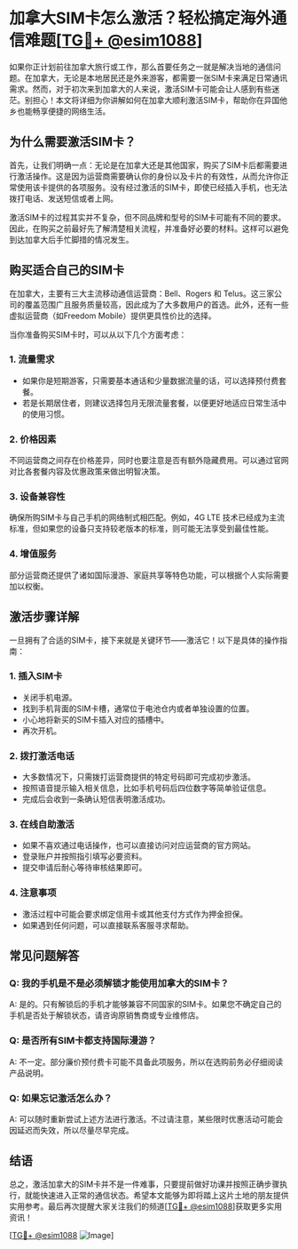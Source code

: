 # 加拿大SIM卡怎么激活？轻松搞定海外通信难题[[TG💪+ @esim1088](https://t.me/s/esim1088)]

如果你正计划前往加拿大旅行或工作，那么首要任务之一就是解决当地的通信问题。在加拿大，无论是本地居民还是外来游客，都需要一张SIM卡来满足日常通讯需求。然而，对于初次来到加拿大的人来说，激活SIM卡可能会让人感到有些迷茫。别担心！本文将详细为你讲解如何在加拿大顺利激活SIM卡，帮助你在异国他乡也能畅享便捷的网络生活。

## 为什么需要激活SIM卡？

首先，让我们明确一点：无论是在加拿大还是其他国家，购买了SIM卡后都需要进行激活操作。这是因为运营商需要确认你的身份以及卡片的有效性，从而允许你正常使用该卡提供的各项服务。没有经过激活的SIM卡，即使已经插入手机，也无法拨打电话、发送短信或者上网。

激活SIM卡的过程其实并不复杂，但不同品牌和型号的SIM卡可能有不同的要求。因此，在购买之前最好先了解清楚相关流程，并准备好必要的材料。这样可以避免到达加拿大后手忙脚措的情况发生。

## 购买适合自己的SIM卡

在加拿大，主要有三大主流移动通信运营商：Bell、Rogers 和 Telus。这三家公司的覆盖范围广且服务质量较高，因此成为了大多数用户的首选。此外，还有一些虚拟运营商（如Freedom Mobile）提供更具性价比的选择。

当你准备购买SIM卡时，可以从以下几个方面考虑：

### 1. **流量需求**
   - 如果你是短期游客，只需要基本通话和少量数据流量的话，可以选择预付费套餐。
   - 若是长期居住者，则建议选择包月无限流量套餐，以便更好地适应日常生活中的使用习惯。

### 2. **价格因素**
   不同运营商之间存在价格差异，同时也要注意是否有额外隐藏费用。可以通过官网对比各套餐内容及优惠政策来做出明智决策。

### 3. **设备兼容性**
   确保所购SIM卡与自己手机的网络制式相匹配。例如，4G LTE 技术已经成为主流标准，但如果您的设备只支持较老版本的标准，则可能无法享受到最佳性能。

### 4. **增值服务**
   部分运营商还提供了诸如国际漫游、家庭共享等特色功能，可以根据个人实际需要加以权衡。

## 激活步骤详解

一旦拥有了合适的SIM卡，接下来就是关键环节——激活它！以下是具体的操作指南：

### 1. 插入SIM卡
   - 关闭手机电源。
   - 找到手机背面的SIM卡槽，通常位于电池仓内或者单独设置的位置。
   - 小心地将新买的SIM卡插入对应的插槽中。
   - 再次开机。

### 2. 拨打激活电话
   - 大多数情况下，只需拨打运营商提供的特定号码即可完成初步激活。
   - 按照语音提示输入相关信息，比如手机号码后四位数字等简单验证信息。
   - 完成后会收到一条确认短信表明激活成功。

### 3. 在线自助激活
   - 如果不喜欢通过电话操作，也可以直接访问对应运营商的官方网站。
   - 登录账户并按照指引填写必要资料。
   - 提交申请后耐心等待审核结果即可。

### 4. 注意事项
   - 激活过程中可能会要求绑定信用卡或其他支付方式作为押金担保。
   - 如果遇到任何问题，可以直接联系客服寻求帮助。

## 常见问题解答

### Q: 我的手机是不是必须解锁才能使用加拿大的SIM卡？
A: 是的。只有解锁后的手机才能够兼容不同国家的SIM卡。如果您不确定自己的手机是否处于解锁状态，请咨询原销售商或专业维修店。

### Q: 是否所有SIM卡都支持国际漫游？
A: 不一定。部分廉价预付费卡可能不具备此项服务，所以在选购前务必仔细阅读产品说明。

### Q: 如果忘记激活怎么办？
A: 可以随时重新尝试上述方法进行激活。不过请注意，某些限时优惠活动可能会因延迟而失效，所以尽量尽早完成。

## 结语

总之，激活加拿大的SIM卡并不是一件难事，只要提前做好功课并按照正确步骤执行，就能快速进入正常的通信状态。希望本文能够为即将踏上这片土地的朋友提供实用参考。最后再次提醒大家关注我们的频道[[TG💪+ @esim1088](https://t.me/s/esim1088)]获取更多实用资讯！

[[TG💪+ @esim1088](https://t.me/s/esim1088) ![Image](https://i.postimg.cc/4NQfJmqS/Snipaste-2025-05-13-00-14-12.png)]